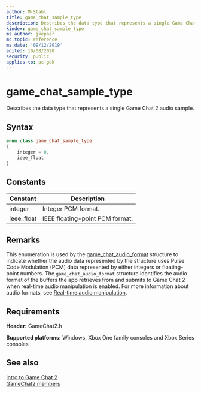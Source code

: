 ```yaml
---
author: M-Stahl
title: game_chat_sample_type
description: Describes the data type that represents a single Game Chat 2 audio sample.
kindex: game_chat_sample_type
ms.author: jkepner
ms.topic: reference
ms.date: '09/12/2019'
edited: 10/08/2020
security: public
applies-to: pc-gdk
---
```


# game_chat_sample_type
  
Describes the data type that represents a single Game Chat 2 audio sample.  
  
<a id="syntaxSection"></a>
  
## Syntax
  
```cpp
enum class game_chat_sample_type  
{  
    integer = 0,  
    ieee_float  
}  
```  
  
<a id="constantsSection"></a>
  
## Constants
  
| Constant | Description |  
| --- | --- |  
| integer | Integer PCM format. |  
| ieee_float | IEEE floating-point PCM format. |  
  
<a id="remarksSection"></a>
  
## Remarks
  
This enumeration is used by the [game_chat_audio_format](../structs/game_chat_audio_format.md) structure to indicate whether the audio data represented by the structure uses Pulse Code Modulation (PCM) data represented by either integers or floating-point numbers. The `game_chat_audio_format` structure identifies the audio format of the buffers the app retrieves from and submits to Game Chat 2 when real-time audio manipulation is enabled. For more information about audio formats, see [Real-time audio manipulation](../../../../chat/overviews/game-chat2/real-time-audio-manipulation.md).  
  
<a id="requirementsSection"></a>
  
## Requirements
  
**Header:** GameChat2.h  
  
**Supported platforms:** Windows, Xbox One family consoles and Xbox Series consoles  
  
<a id="seealsoSection"></a>
  
## See also
  
[Intro to Game Chat 2](../../../../chat/overviews/game-chat2/game-chat-2-intro.md)  
[GameChat2 members](../gamechat2_members.md)  
  